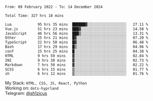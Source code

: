 <!--START_SECTION:waka-->

```txt
From: 09 February 2022 - To: 14 December 2024

Total Time: 327 hrs 10 mins

Lua            95 hrs 35 mins  ██████▓░░░░░░░░░░░░░░░░░░   27.11 %
Vue.js         51 hrs 23 mins  ███▓░░░░░░░░░░░░░░░░░░░░░   14.58 %
JavaScript     46 hrs 56 mins  ███▒░░░░░░░░░░░░░░░░░░░░░   13.31 %
Other          25 hrs 21 mins  █▓░░░░░░░░░░░░░░░░░░░░░░░   07.20 %
TypeScript     22 hrs 50 mins  █▓░░░░░░░░░░░░░░░░░░░░░░░   06.48 %
Bash           17 hrs 29 mins  █▒░░░░░░░░░░░░░░░░░░░░░░░   04.96 %
conf           15 hrs 25 mins  █░░░░░░░░░░░░░░░░░░░░░░░░   04.38 %
HTML           9 hrs 59 mins   ▓░░░░░░░░░░░░░░░░░░░░░░░░   02.84 %
INI            9 hrs 38 mins   ▓░░░░░░░░░░░░░░░░░░░░░░░░   02.73 %
Markdown       7 hrs 50 mins   ▓░░░░░░░░░░░░░░░░░░░░░░░░   02.22 %
SCSS           6 hrs 15 mins   ▒░░░░░░░░░░░░░░░░░░░░░░░░   01.77 %
sh             6 hrs 12 mins   ▒░░░░░░░░░░░░░░░░░░░░░░░░   01.76 %
```

<!--END_SECTION:waka-->
My Stack: `HTML, CSS, JS, React, Python` <br>
Working on: `dots-hyprland` <br>
Telegram: [@sh1zicus](https://t.me/sh1zicus) 

